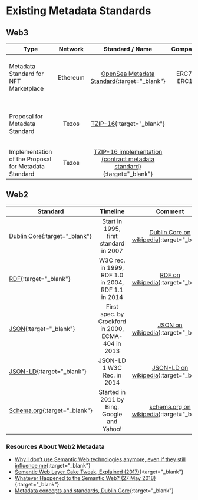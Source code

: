 # Existing Metadata Standards

## Web3

| Type    | Network |  Standard / Name   |   Compatibility   |   Storage    |   Format    |   Comments  |
| ------------- |:-------------:|:-------------:|:-------------:|:-------------:|:-------------:|:-------------:| 
| Metadata Standard for NFT Marketplace | Ethereum |  [OpenSea Metadata Standard](https://docs.opensea.io/docs/metadata-standards){:target="_blank"} |  ERC721 + ERC1155 |  onchain + off-chain via HTTP(S) or IPFS  | | |
| Proposal for Metadata Standard   | Tezos |  [TZIP-16](https://gitlab.com/tzip/tzip/-/blob/master/proposals/tzip-16/tzip-16.md){:target="_blank"}   |      |   onchain + off-chain via HTTP(S) or IPFS    | JSON |   https://medium.com/@TQTezos/contract-metadata-on-tezos-e4c692e2f6ba  |
| Implementation of the Proposal for Metadata Standard   |  Tezos  |  [TZIP-16 implementation (contract metadata standard)](https://gitlab.com/smondet/tezos/-/merge_requests/7){:target="_blank"}  |    |    |    |    |


## Web2

|    Standard   |   Timeline    |    Comment    |
| ------------- |:-------------:|:-------------:| 
|  [Dublin Core](http://dublincore.org/){:target="_blank"}   |   Start in 1995, first standard in 2007  |    [Dublin Core on wikipedia](https://en.wikipedia.org/wiki/Dublin_Core){:target="_blank"}    |
|  [RDF](https://www.w3.org/RDF/){:target="_blank"}  | W3C rec. in 1999, RDF 1.0 in 2004, RDF 1.1 in 2014  |  [RDF on wikipedia](https://en.wikipedia.org/wiki/Resource_Description_Framework){:target="_blank"}   |
|  [JSON](https://www.json.org){:target="_blank"}   | First spec. by Crockford in 2000, ECMA-404 in 2013 |  [JSON on wikipedia](https://en.wikipedia.org/wiki/JSON){:target="_blank"}  |
|  [JSON-LD](http://www.w3.org/TR/json-ld/){:target="_blank"}  |  JSON-LD 1 W3C Rec. in 2014  |  [JSON-LD on wikipedia](https://en.wikipedia.org/wiki/JSON-LD){:target="_blank"}  |
|  [Schema.org](https://schema.org/){:target="_blank"}    |  Started in 2011 by Bing, Google and Yahoo!      |  [schema.org on wikipedia](https://en.wikipedia.org/wiki/Schema.org){:target="_blank"}       |


### Resources About Web2 Metadata

* [Why I don’t use Semantic Web technologies anymore, even if they still influence me](https://www.lespetitescases.net/why-I-dont-use-semantic-web-technologies-anymore-even-if-they-still-influence-me){:target="_blank"}
* [Semantic Web Layer Cake Tweak, Explained (2017)](https://medium.com/openlink-software-blog/semantic-web-layer-cake-tweak-explained-6ba5c6ac3fab){:target="_blank"}
* [Whatever Happened to the Semantic Web? (27 May 2018)](https://twobithistory.org/2018/05/27/semantic-web.html){:target="_blank"}
* [Metadata concepts and standards, Dublin Core](https://www.slideshare.net/umarfarooq416/metadata-concepts-and-standards){:target="_blank"}

